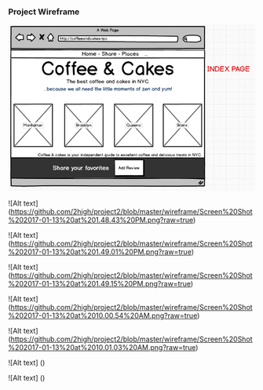### Project Wireframe

![Alt text](https://github.com/2high/project2/blob/master/wireframe/Screen%20Shot%202017-01-13%20at%201.48.29%20PM.png?raw=true)

![Alt text] (https://github.com/2high/project2/blob/master/wireframe/Screen%20Shot%202017-01-13%20at%201.48.43%20PM.png?raw=true)

![Alt text] (https://github.com/2high/project2/blob/master/wireframe/Screen%20Shot%202017-01-13%20at%201.49.01%20PM.png?raw=true)

![Alt text] (https://github.com/2high/project2/blob/master/wireframe/Screen%20Shot%202017-01-13%20at%201.49.15%20PM.png?raw=true)

![Alt text] (https://github.com/2high/project2/blob/master/wireframe/Screen%20Shot%202017-01-13%20at%2010.00.54%20AM.png?raw=true)

![Alt text] (https://github.com/2high/project2/blob/master/wireframe/Screen%20Shot%202017-01-13%20at%2010.01.03%20AM.png?raw=true)

![Alt text] ()

![Alt text] ()
